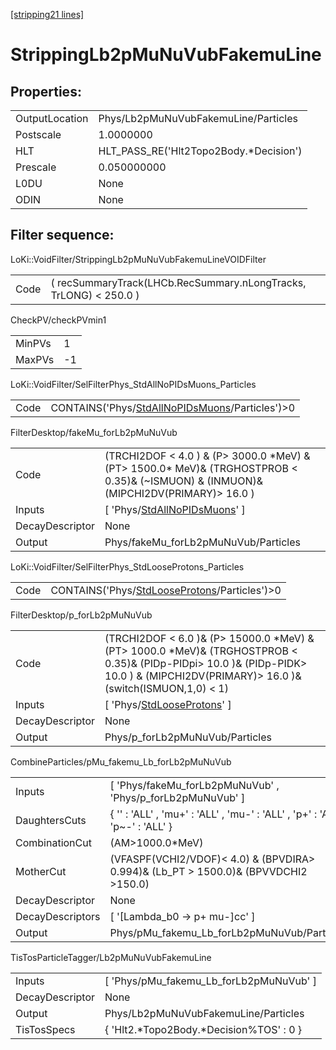 [[stripping21 lines]](./stripping21-index)

# StrippingLb2pMuNuVubFakemuLine

## Properties:

|                |                                         |
|----------------|-----------------------------------------|
| OutputLocation | Phys/Lb2pMuNuVubFakemuLine/Particles    |
| Postscale      | 1.0000000                               |
| HLT            | HLT_PASS_RE('Hlt2Topo2Body.\*Decision') |
| Prescale       | 0.050000000                             |
| L0DU           | None                                    |
| ODIN           | None                                    |

## Filter sequence:

LoKi::VoidFilter/StrippingLb2pMuNuVubFakemuLineVOIDFilter

|      |                                                                   |
|------|-------------------------------------------------------------------|
| Code | ( recSummaryTrack(LHCb.RecSummary.nLongTracks, TrLONG) \< 250.0 ) |

CheckPV/checkPVmin1

|        |     |
|--------|-----|
| MinPVs | 1   |
| MaxPVs | -1  |

LoKi::VoidFilter/SelFilterPhys_StdAllNoPIDsMuons_Particles

|      |                                                                                                    |
|------|----------------------------------------------------------------------------------------------------|
| Code | CONTAINS('Phys/[StdAllNoPIDsMuons](./stripping21-commonparticles-stdallnopidsmuons)/Particles')\>0 |

FilterDesktop/fakeMu_forLb2pMuNuVub

|                 |                                                                                                                                           |
|-----------------|-------------------------------------------------------------------------------------------------------------------------------------------|
| Code            | (TRCHI2DOF \< 4.0 ) & (P\> 3000.0 \*MeV) & (PT\> 1500.0\* MeV)& (TRGHOSTPROB \< 0.35)& (~ISMUON) & (INMUON)& (MIPCHI2DV(PRIMARY)\> 16.0 ) |
| Inputs          | [ 'Phys/[StdAllNoPIDsMuons](./stripping21-commonparticles-stdallnopidsmuons)' ]                                                         |
| DecayDescriptor | None                                                                                                                                      |
| Output          | Phys/fakeMu_forLb2pMuNuVub/Particles                                                                                                      |

LoKi::VoidFilter/SelFilterPhys_StdLooseProtons_Particles

|      |                                                                                                |
|------|------------------------------------------------------------------------------------------------|
| Code | CONTAINS('Phys/[StdLooseProtons](./stripping21-commonparticles-stdlooseprotons)/Particles')\>0 |

FilterDesktop/p_forLb2pMuNuVub

|                 |                                                                                                                                                                                            |
|-----------------|--------------------------------------------------------------------------------------------------------------------------------------------------------------------------------------------|
| Code            | (TRCHI2DOF \< 6.0 )& (P\> 15000.0 \*MeV) & (PT\> 1000.0 \*MeV)& (TRGHOSTPROB \< 0.35)& (PIDp-PIDpi\> 10.0 )& (PIDp-PIDK\> 10.0 ) & (MIPCHI2DV(PRIMARY)\> 16.0 )& (switch(ISMUON,1,0) \< 1) |
| Inputs          | [ 'Phys/[StdLooseProtons](./stripping21-commonparticles-stdlooseprotons)' ]                                                                                                              |
| DecayDescriptor | None                                                                                                                                                                                       |
| Output          | Phys/p_forLb2pMuNuVub/Particles                                                                                                                                                            |

CombineParticles/pMu_fakemu_Lb_forLb2pMuNuVub

|                  |                                                                                        |
|------------------|----------------------------------------------------------------------------------------|
| Inputs           | [ 'Phys/fakeMu_forLb2pMuNuVub' , 'Phys/p_forLb2pMuNuVub' ]                           |
| DaughtersCuts    | { '' : 'ALL' , 'mu+' : 'ALL' , 'mu-' : 'ALL' , 'p+' : 'ALL' , 'p~-' : 'ALL' }          |
| CombinationCut   | (AM\>1000.0\*MeV)                                                                      |
| MotherCut        | (VFASPF(VCHI2/VDOF)\< 4.0) & (BPVDIRA\> 0.994)& (Lb_PT \> 1500.0)& (BPVVDCHI2 \>150.0) |
| DecayDescriptor  | None                                                                                   |
| DecayDescriptors | [ '[Lambda_b0 -\> p+ mu-]cc' ]                                                     |
| Output           | Phys/pMu_fakemu_Lb_forLb2pMuNuVub/Particles                                            |

TisTosParticleTagger/Lb2pMuNuVubFakemuLine

|                 |                                           |
|-----------------|-------------------------------------------|
| Inputs          | [ 'Phys/pMu_fakemu_Lb_forLb2pMuNuVub' ] |
| DecayDescriptor | None                                      |
| Output          | Phys/Lb2pMuNuVubFakemuLine/Particles      |
| TisTosSpecs     | { 'Hlt2.\*Topo2Body.\*Decision%TOS' : 0 } |

